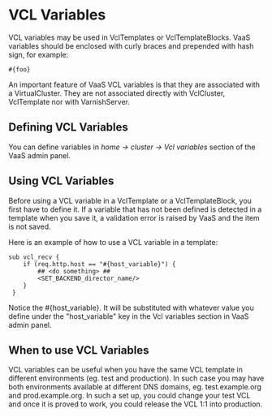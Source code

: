 VCL Variables
=============

VCL variables may be used in VclTemplates or VclTemplateBlocks. VaaS variables should be enclosed with curly braces and
prepended with hash sign, for example:

    #{foo}

An important feature of VaaS VCL variables is that they are associated with a VirtualCluster. They are not associated
directly with VclCluster, VclTemplate nor with VarnishServer.

Defining VCL Variables
----------------------

You can define variables in _home -> cluster -> Vcl variables_ section of the VaaS admin panel.

Using VCL Variables
-------------------

Before using a VCL variable in a VclTemplate or a VclTemplateBlock, you first have to define it. If a variable that has
not been defined is detected in a template when you save it, a validation error is raised by VaaS and the item is not
saved.

Here is an example of how to use a VCL variable in a template:

    sub vcl_recv {
        if (req.http.host == "#{host_variable}") {
            ## <do something> ##
            <SET_BACKEND_director_name/>
        }
     }

Notice the #{host_variable}. It will be substituted with whatever value you define under the "host_variable" key in the
Vcl variables section in VaaS admin panel.

When to use VCL Variables
-------------------------

VCL variables can be useful when you have the same VCL template in different environments (eg. test and production). In
such case you may have both environments available at different DNS domains, eg. test.example.org and prod.example.org.
In such a set up, you could change your test VCL and once it is proved to work, you could release the VCL 1:1 into
production.